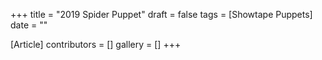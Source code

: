 +++
title = "2019 Spider Puppet"
draft = false
tags = [Showtape Puppets]
date = ""

[Article]
contributors = []
gallery = []
+++